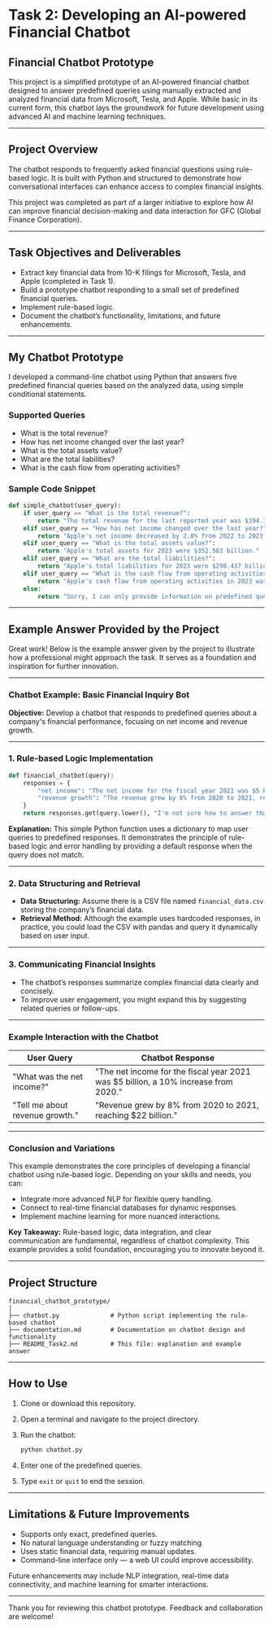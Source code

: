 # Task 2: Developing an AI-powered Financial Chatbot

## Financial Chatbot Prototype

This project is a simplified prototype of an AI-powered financial chatbot designed to answer predefined queries using manually extracted and analyzed financial data from Microsoft, Tesla, and Apple. While basic in its current form, this chatbot lays the groundwork for future development using advanced AI and machine learning techniques.

---

## Project Overview

The chatbot responds to frequently asked financial questions using rule-based logic. It is built with Python and structured to demonstrate how conversational interfaces can enhance access to complex financial insights.

This project was completed as part of a larger initiative to explore how AI can improve financial decision-making and data interaction for GFC (Global Finance Corporation).

---

## Task Objectives and Deliverables

- Extract key financial data from 10-K filings for Microsoft, Tesla, and Apple (completed in Task 1).
- Build a prototype chatbot responding to a small set of predefined financial queries.
- Implement rule-based logic.
- Document the chatbot’s functionality, limitations, and future enhancements.

---

## My Chatbot Prototype

I developed a command-line chatbot using Python that answers five predefined financial queries based on the analyzed data, using simple conditional statements.

### Supported Queries

- What is the total revenue?
- How has net income changed over the last year?
- What is the total assets value?
- What are the total liabilities?
- What is the cash flow from operating activities?

### Sample Code Snippet

```python
def simple_chatbot(user_query):
    if user_query == "What is the total revenue?":
        return "The total revenue for the last reported year was $394.3 billion (Apple, 2023)."
    elif user_query == "How has net income changed over the last year?":
        return "Apple's net income decreased by 2.8% from 2022 to 2023."
    elif user_query == "What is the total assets value?":
        return "Apple's total assets for 2023 were $352.583 billion."
    elif user_query == "What are the total liabilities?":
        return "Apple's total liabilities for 2023 were $290.437 billion."
    elif user_query == "What is the cash flow from operating activities?":
        return "Apple's cash flow from operating activities in 2023 was $110.543 billion."
    else:
        return "Sorry, I can only provide information on predefined queries."
```

---

## Example Answer Provided by the Project

Great work! Below is the example answer given by the project to illustrate how a professional might approach the task. It serves as a foundation and inspiration for further innovation.

---

### Chatbot Example: Basic Financial Inquiry Bot

**Objective:** Develop a chatbot that responds to predefined queries about a company's financial performance, focusing on net income and revenue growth.

---

### 1. Rule-based Logic Implementation

```python
def financial_chatbot(query):
    responses = {
        "net income": "The net income for the fiscal year 2021 was $5 billion, a 10% increase from 2020.",
        "revenue growth": "The revenue grew by 8% from 2020 to 2021, reaching $22 billion."
    }
    return responses.get(query.lower(), "I'm not sure how to answer that. Can you try a different question?")
```

**Explanation:**
This simple Python function uses a dictionary to map user queries to predefined responses. It demonstrates the principle of rule-based logic and error handling by providing a default response when the query does not match.

---

### 2. Data Structuring and Retrieval

* **Data Structuring:** Assume there is a CSV file named `financial_data.csv` storing the company’s financial data.
* **Retrieval Method:** Although the example uses hardcoded responses, in practice, you could load the CSV with pandas and query it dynamically based on user input.

---

### 3. Communicating Financial Insights

* The chatbot’s responses summarize complex financial data clearly and concisely.
* To improve user engagement, you might expand this by suggesting related queries or follow-ups.

---

### Example Interaction with the Chatbot

| User Query                      | Chatbot Response                                                                     |
| ------------------------------- | ------------------------------------------------------------------------------------ |
| "What was the net income?"      | "The net income for the fiscal year 2021 was \$5 billion, a 10% increase from 2020." |
| "Tell me about revenue growth." | "Revenue grew by 8% from 2020 to 2021, reaching \$22 billion."                       |

---

### Conclusion and Variations

This example demonstrates the core principles of developing a financial chatbot using rule-based logic. Depending on your skills and needs, you can:

* Integrate more advanced NLP for flexible query handling.
* Connect to real-time financial databases for dynamic responses.
* Implement machine learning for more nuanced interactions.

**Key Takeaway:**
Rule-based logic, data integration, and clear communication are fundamental, regardless of chatbot complexity. This example provides a solid foundation, encouraging you to innovate beyond it.

---

## Project Structure

```
financial_chatbot_prototype/
│
├── chatbot.py              # Python script implementing the rule-based chatbot
├── documentation.md        # Documentation on chatbot design and functionality
├── README_Task2.md         # This file: explanation and example answer
```

---

## How to Use

1. Clone or download this repository.

2. Open a terminal and navigate to the project directory.

3. Run the chatbot:

   ```bash
   python chatbot.py
   ```

4. Enter one of the predefined queries.

5. Type `exit` or `quit` to end the session.

---

## Limitations & Future Improvements

* Supports only exact, predefined queries.
* No natural language understanding or fuzzy matching.
* Uses static financial data, requiring manual updates.
* Command-line interface only — a web UI could improve accessibility.

Future enhancements may include NLP integration, real-time data connectivity, and machine learning for smarter interactions.

---

Thank you for reviewing this chatbot prototype. Feedback and collaboration are welcome!

